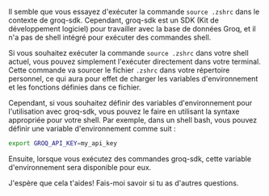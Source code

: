 Il semble que vous essayez d'exécuter la commande `source .zshrc` dans le contexte de groq-sdk. Cependant, groq-sdk est un SDK (Kit de développement logiciel) pour travailler avec la base de données Groq, et il n'a pas de shell intégré pour exécuter des commandes shell.

Si vous souhaitez exécuter la commande `source .zshrc` dans votre shell actuel, vous pouvez simplement l'exécuter directement dans votre terminal. Cette commande va sourcer le fichier `.zshrc` dans votre répertoire personnel, ce qui aura pour effet de charger les variables d'environnement et les fonctions définies dans ce fichier.

Cependant, si vous souhaitez définir des variables d'environnement pour l'utilisation avec groq-sdk, vous pouvez le faire en utilisant la syntaxe appropriée pour votre shell. Par exemple, dans un shell bash, vous pouvez définir une variable d'environnement comme suit :
```bash
export GROQ_API_KEY=my_api_key
```
Ensuite, lorsque vous exécutez des commandes groq-sdk, cette variable d'environnement sera disponible pour eux.

J'espère que cela t'aides! Fais-moi savoir si tu as d'autres questions.
